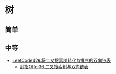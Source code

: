 # 树
## 简单
## 中等
- [LeetCode426.将二叉搜索树转化为排序的双向链表](docs/LeetCode426.将二叉搜索树转化为排序的双向链表.md)
  - [剑指Offer36.二叉搜索树与双向链表](docs/剑指Offer36.二叉搜索树与双向链表.md)